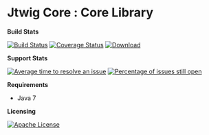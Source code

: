 # Jtwig Core : Core Library


**Build Stats**

[![Build Status](https://travis-ci.org/jtwig/jtwig-core.svg?branch=master)](https://travis-ci.org/jtwig/jtwig-core)
[![Coverage Status](https://coveralls.io/repos/github/jtwig/jtwig-core/badge.svg?branch=master)](https://coveralls.io/github/jtwig/jtwig-core?branch=master)
[![Download](https://api.bintray.com/packages/jtwig/maven/jtwig-core/images/download.svg) ](https://bintray.com/jtwig/maven/jtwig-core/_latestVersion)

**Support Stats**

[![Average time to resolve an issue](http://isitmaintained.com/badge/resolution/jtwig/jtwig-core.svg)](http://isitmaintained.com/project/jtwig/jtwig-core "Average time to resolve an issue")
[![Percentage of issues still open](http://isitmaintained.com/badge/open/jtwig/jtwig-core.svg)](http://isitmaintained.com/project/jtwig/jtwig-core "Percentage of issues still open")

**Requirements**

- Java 7

**Licensing**

[![Apache License](https://img.shields.io/hexpm/l/plug.svg?maxAge=2592000)]()
